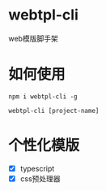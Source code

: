 # webtpl-cli
web模版脚手架

# 如何使用
```
npm i webtpl-cli -g
```

```
webtpl-cli [project-name]
```

# 个性化模版

- [x] typescript
- [x] css预处理器
